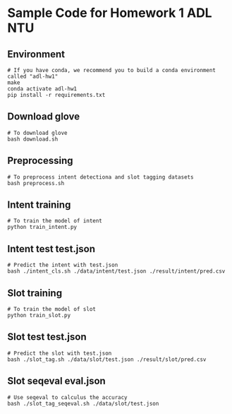 # Sample Code for Homework 1 ADL NTU

## Environment
```shell
# If you have conda, we recommend you to build a conda environment called "adl-hw1"
make
conda activate adl-hw1
pip install -r requirements.txt
```

## Download glove
```shell
# To download glove
bash download.sh
```

## Preprocessing
```shell
# To preprocess intent detectiona and slot tagging datasets
bash preprocess.sh
```

## Intent training
```shell
# To train the model of intent
python train_intent.py
```

## Intent test test.json
```shell
# Predict the intent with test.json
bash ./intent_cls.sh ./data/intent/test.json ./result/intent/pred.csv
```

## Slot training
```shell
# To train the model of slot
python train_slot.py
```

## Slot test test.json
```shell
# Predict the slot with test.json
bash ./slot_tag.sh ./data/slot/test.json ./result/slot/pred.csv
```

## Slot seqeval eval.json
```shell
# Use seqeval to calculus the accuracy
bash ./slot_tag_seqeval.sh ./data/slot/test.json
```
